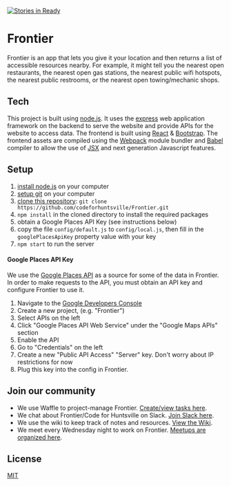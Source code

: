 [![Stories in Ready](https://badge.waffle.io/codeforhuntsville/Frontier.png?label=ready&title=Ready)](https://waffle.io/codeforhuntsville/Frontier)

# Frontier

Frontier is an app that lets you give it your location and then returns a list of accessible resources nearby. For
example, it might tell you the nearest open restaurants, the nearest open gas stations, the nearest public wifi
hotspots, the nearest public restrooms, or the nearest open towing/mechanic shops.

## Tech
This project is built using [node.js](https://nodejs.org/). It uses the [express](http://expressjs.com/) web application
framework on the backend to serve the website and provide APIs for the website to access data. The frontend is built
using [React](https://facebook.github.io/react/) & [Bootstrap](http://getbootstrap.com/). The frontend assets are
compiled using the [Webpack](http://webpack.github.io/) module bundler and [Babel](https://babeljs.io/) compiler to
allow the use of [JSX](https://facebook.github.io/react/docs/jsx-in-depth.html) and next generation Javascript features.

## Setup

1. [install node.js](https://github.com/joyent/node/wiki/Installing-Node.js-via-package-manager) on your computer
1. [setup git](https://help.github.com/articles/set-up-git/) on your computer
1. [clone this repository](https://help.github.com/articles/fetching-a-remote/): `git clone https://github.com/codeforhuntsville/Frontier.git`
1. `npm install` in the cloned directory to install the required packages
1. obtain a Google Places API Key (see instructions below)
1. copy the file `config/default.js` to `config/local.js`, then fill in the `googlePlacesApiKey` property value with
your key
1. `npm start` to run the server

#### Google Places API Key
We use the [Google Places API](https://developers.google.com/places/) as a source for some of the data in Frontier. In
order to make requests to the API, you must obtain an API key and configure Frontier to use it.

1. Navigate to the [Google Developers Console](https://console.developers.google.com)
1. Create a new project, (e.g. "Frontier")
1. Select APIs on the left
1. Click "Google Places API Web Service" under the "Google Maps APIs" section
1. Enable the API
1. Go to "Credentials" on the left
1. Create a new "Public API Access" "Server" key. Don't worry about IP restrictions for now
1. Plug this key into the config in Frontier.

## Join our community

- We use Waffle to project-manage Frontier. [Create/view tasks here](https://waffle.io/codeforhuntsville/Frontier).
- We chat about Frontier/Code for Huntsville on Slack. [Join Slack here](http://tech256.com).
- We use the wiki to keep track of notes and resources. [View the Wiki](https://github.com/codeforhuntsville/Frontier/wiki/).
- We meet every Wednesday night to work on Frontier. [Meetups are organized here](http://www.meetup.com/Hack-Huntsville).

## License
[MIT](LICENSE)
